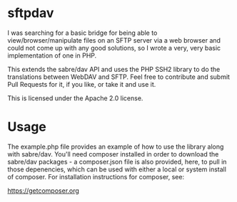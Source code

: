 # sftpdav

I was searching for a basic bridge for being able to view/browser/manipulate
files on an SFTP server via a web browser and could not come up with any
good solutions, so I wrote a very, very basic implementation of one in PHP.

This extends the sabre/dav API and uses the PHP SSH2 library to do the
translations between WebDAV and SFTP.  Feel free to contribute and submit
Pull Requests for it, if you like, or take it and use it.

This is licensed under the Apache 2.0 license.

# Usage

The example.php file provides an example of how to use the library along with
sabre/dav.  You'll need composer installed in order to download the sabre/dav
packages - a composer.json file is also provided, here, to pull in those
depenencies, which can be used with either a local or system install of
composer.  For installation instructions for composer, see:

https://getcomposer.org
